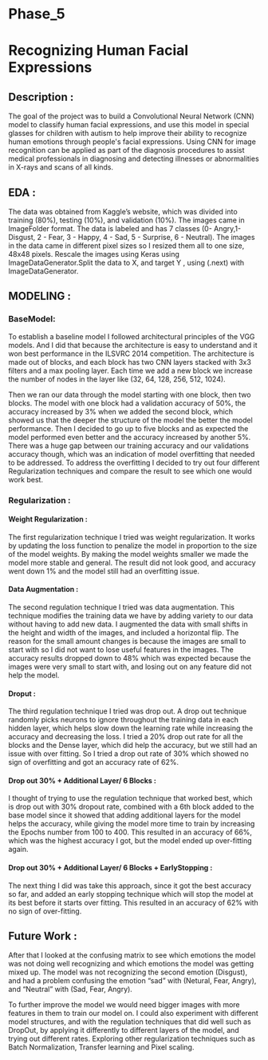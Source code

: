# Phase_5 
# Recognizing Human Facial Expressions 

## Description :

The goal of the project was to build a Convolutional Neural Network (CNN) model
to classify human facial expressions, and use this model in special glasses for 
children with autism to help improve their ability to recognize human emotions 
through people's facial expressions. 
Using CNN for image recognition can be applied as part of the diagnosis procedures
to assist medical professionals in diagnosing and detecting illnesses or abnormalities
in X-rays and scans of all kinds.  

## EDA :

The data was obtained from Kaggle’s website, which was divided into training (80%),
testing (10%), and validation (10%). The images came in ImageFolder format. 
The data is labeled and has 7 classes (0- Angry,1- Disgust, 2 - Fear, 3 - Happy,
4 - Sad, 5 - Surprise, 6 - Neutral). The images in the data came in different
pixel sizes so I resized them all to one size, 48x48 pixels. Rescale the images 
using Keras using ImageDataGenerator.Split the data to X, and target Y , using (.next) with ImageDataGenerator.

## MODELING :

### BaseModel:


To establish a baseline model I followed architectural principles of the VGG models.
And I did that because the architecture is easy to understand and it won best performance
in the ILSVRC 2014 competition. The architecture is made out of blocks, and each block 
has two CNN layers stacked with 3x3 filters and a max pooling layer. Each time we add a new block we increase the number of nodes in the layer like (32, 64, 128, 256, 512, 1024). 

Then we ran our data through the model starting with one block, then two blocks. The model with one block had a validation accuracy of 50%, the accuracy increased by 3% when we added the second block, which showed us that the deeper the structure of the model the better the model performance. Then I decided to go up to five blocks and as expected the model performed even better and the accuracy increased by another 5%. There was a huge gap between our training accuracy and our validations accuracy though, which was an indication of model overfitting that needed to be addressed. To address the overfitting I decided to try out four different Regularization techniques and compare the result to see which one would work best. 


### Regularization : 

#### Weight Regularization :

The first regularization technique I tried was weight regularization. It works by updating the loss function to penalize the model in proportion to the size of the model weights. By making the model weights smaller we made the model more stable and general. The result did not look good, and accuracy went down 1% and the model still had an overfitting issue. 

#### Data Augmentation :

The second regulation technique I tried was data augmentation. This technique modifies the training data we have by adding variety to our data without having to add new data. I augmented the data with small shifts in the height and width of the images, and included a horizontal flip. The reason for the small amount changes is because the images are small to start with so I did not want to lose useful features in the images. The accuracy results dropped down to 48% which was expected because the images were very small to start with, and losing out on any feature did not help the model.

#### Droput :

The third regulation technique I tried was drop out. A drop out technique randomly picks neurons to ignore throughout the training data in each hidden layer, which helps slow down the learning rate while increasing the accuracy and decreasing the loss. I tried a 20% drop out rate for all the blocks and the Dense layer, which did help the accuracy, but we still had an issue with over fitting. So I tried a drop out rate of 30% which showed no sign of overfitting and got an accuracy rate of 62%. 

#### Drop out 30% + Additional Layer/ 6 Blocks :

I thought of trying to use the regulation technique that worked best, which is drop out with 30% dropout rate, combined with a 6th block added to the base model since it showed that adding additional layers for the model helps the accuracy, while giving the model more time to train by increasing the Epochs number from 100 to 400. This resulted in an accuracy of 66%, which was the highest accuracy I got, but the model ended up over-fitting again.

#### Drop out 30% + Additional Layer/ 6 Blocks + EarlyStopping :

The next thing I did was take this approach, since it got the best accuracy so far, and added an early stopping technique which will stop the model at its best before it starts over fitting.
This resulted in an accuracy of 62% with no sign of over-fitting.  

## Future Work :

After that I looked at the confusing matrix to see which emotions the model was not doing well recognizing and which emotions the model was getting mixed up. The model was not recognizing the second emotion (Disgust), and had a problem confusing the emotion “sad” with (Netural, Fear, Angry), and “Neutral” with (Sad, Fear, Angry).

To further improve the model we would need bigger images with more features in them to train our model on.  I could also experiment with different model structures, and with the regulation techniques that did well such as DropOut, by applying it differently to different layers of the model, and trying out different rates. Exploring other regularization techniques such as Batch Normalization, Transfer learning and Pixel scaling.
